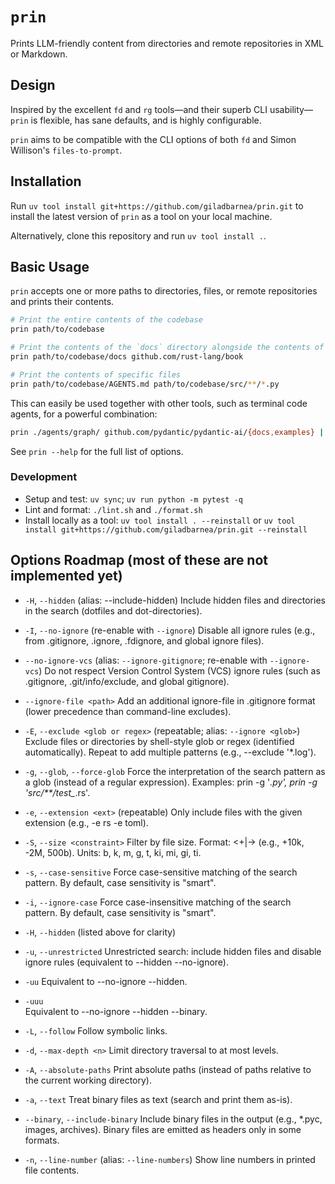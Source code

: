 # `prin`

Prints LLM-friendly content from directories and remote repositories in XML or Markdown.

## Design

Inspired by the excellent `fd` and `rg` tools—and their superb CLI usability—`prin` is flexible, has sane defaults, and is highly configurable.

`prin` aims to be compatible with the CLI options of both `fd` and Simon Willison's `files-to-prompt`.

## Installation

Run `uv tool install git+https://github.com/giladbarnea/prin.git` to install the latest version of `prin` as a tool on your local machine.

Alternatively, clone this repository and run `uv tool install .`.

## Basic Usage

`prin` accepts one or more paths to directories, files, or remote repositories and prints their contents.

```sh
# Print the entire contents of the codebase
prin path/to/codebase

# Print the contents of the `docs` directory alongside the contents of the `rust-lang/book` remote repository
prin path/to/codebase/docs github.com/rust-lang/book

# Print the contents of specific files
prin path/to/codebase/AGENTS.md path/to/codebase/src/**/*.py
```

This can easily be used together with other tools, such as terminal code agents, for a powerful combination:

```sh
prin ./agents/graph/ github.com/pydantic/pydantic-ai/{docs,examples} | claude -p "The graphs are not wired right. Fix them."
```

See `prin --help` for the full list of options.


### Development
- Setup and test: `uv sync`; `uv run python -m pytest -q`
- Lint and format: `./lint.sh` and `./format.sh`
- Install locally as a tool: `uv tool install . --reinstall` or `uv tool install git+https://github.com/giladbarnea/prin.git --reinstall`

## Options Roadmap (most of these are not implemented yet)

- `-H`, `--hidden` (alias: --include-hidden)
Include hidden files and directories in the search (dotfiles and dot-directories).

- `-I`, `--no-ignore` (re-enable with `--ignore`)
Disable all ignore rules (e.g., from .gitignore, .ignore, .fdignore, and global ignore files).

- `--no-ignore-vcs` (alias: `--ignore-gitignore`; re-enable with `--ignore-vcs`)
Do not respect Version Control System (VCS) ignore rules (such as .gitignore, .git/info/exclude, and global gitignore).

- `--ignore-file <path>`
Add an additional ignore-file in .gitignore format (lower precedence than command-line excludes).

- `-E`, `--exclude <glob or regex>` (repeatable; alias: `--ignore <glob>`)
Exclude files or directories by shell-style glob or regex (identified automatically). Repeat to add multiple patterns (e.g., --exclude '*.log').

- `-g`, `--glob`, `--force-glob`
Force the interpretation of the search pattern as a glob (instead of a regular expression).
Examples: prin -g '*.py', prin -g 'src/**/test_*.rs'.

- `-e`, `--extension <ext>` (repeatable)
Only include files with the given extension (e.g., -e rs -e toml).

- `-S`, `--size <constraint>`
Filter by file size. Format: <+|-><NUM><UNIT> (e.g., +10k, -2M, 500b). Units: b, k, m, g, t, ki, mi, gi, ti.

- `-s`, `--case-sensitive`
Force case-sensitive matching of the search pattern. By default, case sensitivity is "smart".

- `-i`, `--ignore-case`
Force case-insensitive matching of the search pattern. By default, case sensitivity is "smart".

- `-H`, `--hidden` (listed above for clarity)

- `-u`, `--unrestricted`
Unrestricted search: include hidden files and disable ignore rules (equivalent to --hidden --no-ignore).

- `-uu`
Equivalent to --no-ignore --hidden.

- `-uuu`	
Equivalent to --no-ignore --hidden --binary.

- `-L`, `--follow`
Follow symbolic links.

- `-d`, `--max-depth <n>`
Limit directory traversal to at most <n> levels.

- `-A`, `--absolute-paths`
Print absolute paths (instead of paths relative to the current working directory).

- `-a`, `--text`
Treat binary files as text (search and print them as-is).

- `--binary`, `--include-binary`
Include binary files in the output (e.g., *.pyc, images, archives). Binary files are emitted as headers only in some formats.

- `-n`, `--line-number` (alias: `--line-numbers`)
Show line numbers in printed file contents.